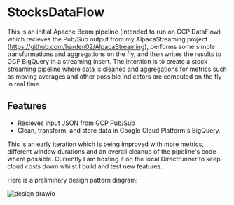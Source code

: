 # StocksDataFlow

This is an initial Apache Beam pipeline (intended to run on GCP DataFlow) which recieves the Pub/Sub output from my AlpacaStreaming project (https://github.com/harden02/AlpacaStreaming), 
performs some simple transformations and aggregations on the fly, and then writes the results to GCP BigQuery in a streaming insert. 
The intention is to create a stock streaming pipeline where data is cleaned and aggregations for metrics such as moving averages and other possible indicators are computed on the fly in real time.

## Features

- Recieves input JSON from GCP Pub/Sub
- Clean, transform, and store data in Google Cloud Platform's BigQuery.

This is an early iteration which is being improved with more metrics, different window durations and an overall cleanup of the pipeline's code where possible. Currently I am hosting it on the local Directrunner to keep cloud costs down whilst I build and test new features.

Here is a preliminary design pattern diagram:

![design drawio](https://github.com/user-attachments/assets/22f9d9dd-c819-4de0-aaab-c8bf5f491149)
